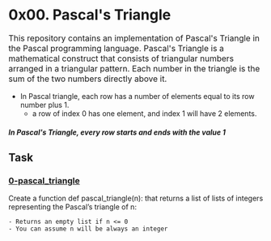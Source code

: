 # 0x00. Pascal's Triangle
<p style="font-size:16px;">This repository contains an implementation of Pascal's Triangle in the Pascal programming language. Pascal's Triangle is a mathematical construct that consists of triangular numbers arranged in a triangular pattern. Each number in the triangle is the sum of the two numbers directly above it.</p>

- In Pascal triangle, each row has a number of elements equal to its row number plus 1.
	- a row of index 0 has one element, and index 1 will have 2 elements.
 
 #### ***In Pascal's Triangle, every row starts and ends with the value 1***

## Task
### [0-pascal_triangle](./0-pascal_triangle.py)
Create a function def pascal_triangle(n): that returns a list of lists of integers representing the Pascal’s triangle of n:

	- Returns an empty list if n <= 0
	- You can assume n will be always an integer
